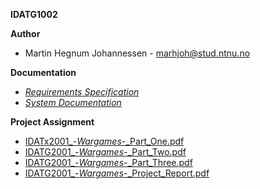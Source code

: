 **IDATG1002**

**Author**
- Martin Hegnum Johannessen - marhjoh@stud.ntnu.no

**Documentation**
- [*Requirements Specification*](https://git.gvk.idi.ntnu.no/course/idatg2001/idatg2001-2022-ws/marhjoh/wargames/-/wikis/Requirements-Specification)
- [*System Documentation*](https://git.gvk.idi.ntnu.no/course/idatg2001/idatg2001-2022-ws/marhjoh/wargames/-/wikis/System-Documentation)

**Project Assignment**
- [IDATx2001_-_Wargames_-_Part_One.pdf](uploads/8621fbe30f9bc36042e8daee0752ebf6/IDATx2001_-_Wargames_-_Part_One.pdf)
- [IDATG2001_-_Wargames_-_Part_Two.pdf](uploads/a9dfdb74d76e6e99a1a83e0f8e2ae986/IDATG2001_-_Wargames_-_Part_Two.pdf)
- [IDATG2001_-_Wargames_-_Part_Three.pdf](uploads/f2f4049e70bcd398a5c9f34501450b21/IDATG2001_-_Wargames_-_Part_Three.pdf)
- [IDATG2001_-_Wargames_-_Project_Report.pdf](uploads/bec4d90686d907b324c56c0c1b0d3a8f/IDATG2001_-_Wargames_-_Project_Report.pdf)